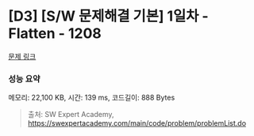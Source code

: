 # [D3] [S/W 문제해결 기본] 1일차 - Flatten - 1208 

[문제 링크](https://swexpertacademy.com/main/code/problem/problemDetail.do?contestProbId=AV139KOaABgCFAYh) 

### 성능 요약

메모리: 22,100 KB, 시간: 139 ms, 코드길이: 888 Bytes



> 출처: SW Expert Academy, https://swexpertacademy.com/main/code/problem/problemList.do